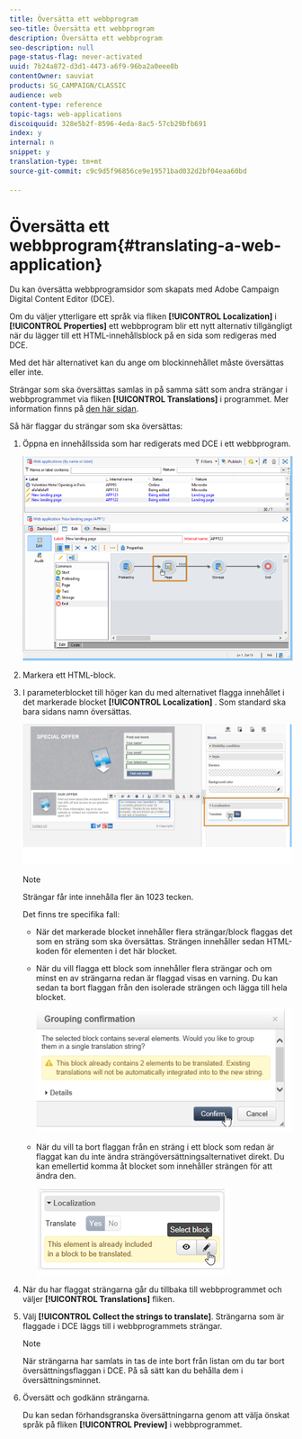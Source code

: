 ```yaml
---
title: Översätta ett webbprogram
seo-title: Översätta ett webbprogram
description: Översätta ett webbprogram
seo-description: null
page-status-flag: never-activated
uuid: 7b24a872-d3d1-4473-a6f9-96ba2a0eee8b
contentOwner: sauviat
products: SG_CAMPAIGN/CLASSIC
audience: web
content-type: reference
topic-tags: web-applications
discoiquuid: 328e5b2f-8596-4eda-8ac5-57cb29bfb691
index: y
internal: n
snippet: y
translation-type: tm+mt
source-git-commit: c9c9d5f96856ce9e19571bad032d2bf04eaa60bd

---
```



# Översätta ett webbprogram{#translating-a-web-application}

Du kan översätta webbprogramsidor som skapats med Adobe Campaign Digital Content Editor (DCE).

Om du väljer ytterligare ett språk via fliken **[!UICONTROL Localization]** i **[!UICONTROL Properties]** ett webbprogram blir ett nytt alternativ tillgängligt när du lägger till ett HTML-innehållsblock på en sida som redigeras med DCE.

Med det här alternativet kan du ange om blockinnehållet måste översättas eller inte.

Strängar som ska översättas samlas in på samma sätt som andra strängar i webbprogrammet via fliken **[!UICONTROL Translations]** i programmet. Mer information finns på [den här sidan](../../web/using/translating-a-web-form.md).

Så här flaggar du strängar som ska översättas:

1. Öppna en innehållssida som har redigerats med DCE i ett webbprogram.

   ![](assets/dce_translation_3.png)

1. Markera ett HTML-block.
1. I parameterblocket till höger kan du med alternativet flagga innehållet i det markerade blocket **[!UICONTROL Localization]** . Som standard ska bara sidans namn översättas.

   ![](assets/dce_translation_1.png)

   >[!NOTE]
   >
   >Strängar får inte innehålla fler än 1023 tecken.

   Det finns tre specifika fall:

   * När det markerade blocket innehåller flera strängar/block flaggas det som en sträng som ska översättas. Strängen innehåller sedan HTML-koden för elementen i det här blocket.
   * När du vill flagga ett block som innehåller flera strängar och om minst en av strängarna redan är flaggad visas en varning. Du kan sedan ta bort flaggan från den isolerade strängen och lägga till hela blocket.

      ![](assets/dce_translation_4.png)

   * När du vill ta bort flaggan från en sträng i ett block som redan är flaggat kan du inte ändra strängöversättningsalternativet direkt. Du kan emellertid komma åt blocket som innehåller strängen för att ändra den.

      ![](assets/dce_translation_2.png)

1. När du har flaggat strängarna går du tillbaka till webbprogrammet och väljer **[!UICONTROL Translations]** fliken.
1. Välj **[!UICONTROL Collect the strings to translate]**. Strängarna som är flaggade i DCE läggs till i webbprogrammets strängar.

   >[!NOTE]
   >
   >När strängarna har samlats in tas de inte bort från listan om du tar bort översättningsflaggan i DCE. På så sätt kan du behålla dem i översättningsminnet.

1. Översätt och godkänn strängarna.

   Du kan sedan förhandsgranska översättningarna genom att välja önskat språk på fliken **[!UICONTROL Preview]** i webbprogrammet.

